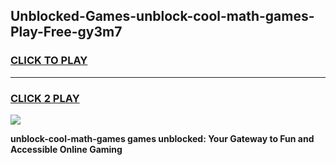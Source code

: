 
## Unblocked-Games-unblock-cool-math-games-Play-Free-gy3m7
<h3>
<a href="https://premium76.site?title=unblock-cool-math-games&ref=24M">CLICK TO PLAY</a></h3>
<hr>

<h3>
<a href="https://premium76.site?title=unblock-cool-math-games&ref=24M">CLICK 2 PLAY</a>
  
</h3>

<a href="https://premium76.site?title=unblock-cool-math-games&ref=24M"><img src="https://clearcache.store/games.png"></a>


**unblock-cool-math-games games unblocked: Your Gateway to Fun and Accessible Online Gaming**
